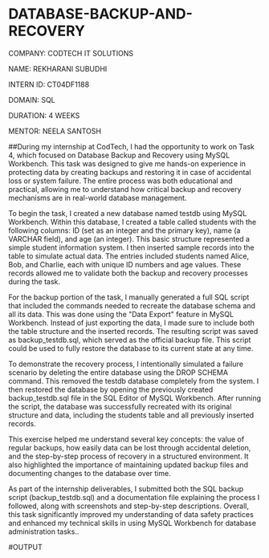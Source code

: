 # DATABASE-BACKUP-AND-RECOVERY

COMPANY: CODTECH IT SOLUTIONS

NAME: REKHARANI SUBUDHI

INTERN ID: CT04DF1188

DOMAIN: SQL

DURATION: 4 WEEKS

MENTOR: NEELA SANTOSH

##During my internship at CodTech, I had the opportunity to work on Task 4, which focused on Database Backup and Recovery using MySQL Workbench. This task was designed to give me hands-on experience in protecting data by creating backups and restoring it in case of accidental loss or system failure. The entire process was both educational and practical, allowing me to understand how critical backup and recovery mechanisms are in real-world database management.

To begin the task, I created a new database named testdb using MySQL Workbench. Within this database, I created a table called students with the following columns: ID (set as an integer and the primary key), name (a VARCHAR field), and age (an integer). This basic structure represented a simple student information system. I then inserted sample records into the table to simulate actual data. The entries included students named Alice, Bob, and Charlie, each with unique ID numbers and age values. These records allowed me to validate both the backup and recovery processes during the task.

For the backup portion of the task, I manually generated a full SQL script that included the commands needed to recreate the database schema and all its data. This was done using the "Data Export" feature in MySQL Workbench. Instead of just exporting the data, I made sure to include both the table structure and the inserted records. The resulting script was saved as backup_testdb.sql, which served as the official backup file. This script could be used to fully restore the database to its current state at any time.

To demonstrate the recovery process, I intentionally simulated a failure scenario by deleting the entire database using the DROP SCHEMA command. This removed the testdb database completely from the system. I then restored the database by opening the previously created backup_testdb.sql file in the SQL Editor of MySQL Workbench. After running the script, the database was successfully recreated with its original structure and data, including the students table and all previously inserted records.

This exercise helped me understand several key concepts: the value of regular backups, how easily data can be lost through accidental deletion, and the step-by-step process of recovery in a structured environment. It also highlighted the importance of maintaining updated backup files and documenting changes to the database over time.

As part of the internship deliverables, I submitted both the SQL backup script (backup_testdb.sql) and a documentation file explaining the process I followed, along with screenshots and step-by-step descriptions. Overall, this task significantly improved my understanding of data safety practices and enhanced my technical skills in using MySQL Workbench for database administration tasks..

#OUTPUT

